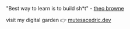 "Best way to learn is to build sh*t" - [theo browne](https://www.twitter.com/t3dotgg)

visit my digital garden 👉 [mutesacedric.dev](https://mutesacedric.dev)
